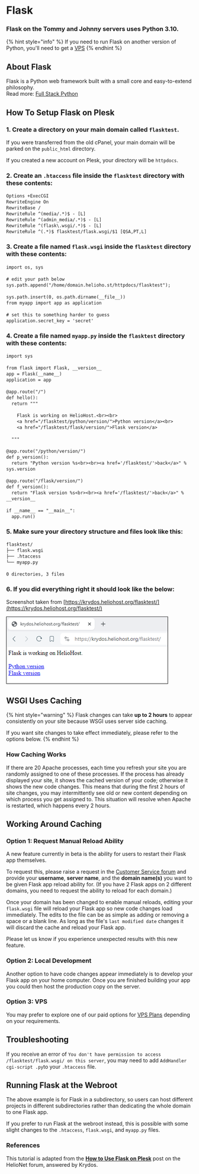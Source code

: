 # Flask

### Flask on the Tommy and Johnny servers uses Python 3.10. 

{% hint style="info" %} 
If you need to run Flask on another version of Python, you'll need to get a [VPS](https://heliohost.org/vps/)
{% endhint %}

## About Flask

Flask is a Python web framework built with a small core and easy-to-extend philosophy.  
Read more: [Full Stack Python](https://www.fullstackpython.com/flask.html)

## How To Setup Flask on Plesk

### 1. Create a directory on your main domain called `flasktest`.  

If you were transferred from the old cPanel, your main domain will be parked on the `public_html` directory.  

If you created a new account on Plesk, your directory will be `httpdocs`.

### 2. Create an `.htaccess` file inside the `flasktest` directory with these contents:

```text
Options +ExecCGI
RewriteEngine On
RewriteBase /
RewriteRule ^(media/.*)$ - [L]
RewriteRule ^(admin_media/.*)$ - [L]
RewriteRule ^(flask\.wsgi/.*)$ - [L]
RewriteRule ^(.*)$ flasktest/flask.wsgi/$1 [QSA,PT,L]
```

### 3. Create a file named `flask.wsgi` inside the `flasktest` directory with these contents:

```text
import os, sys

# edit your path below
sys.path.append("/home/domain.helioho.st/httpdocs/flasktest");

sys.path.insert(0, os.path.dirname(__file__))
from myapp import app as application

# set this to something harder to guess
application.secret_key = 'secret'
```

### 4. Create a file named `myapp.py` inside the `flasktest` directory with these contents:

```text
import sys

from flask import Flask, __version__
app = Flask(__name__)
application = app

@app.route("/")
def hello():
  return """

    Flask is working on HelioHost.<br><br>
    <a href="/flasktest/python/version/">Python version</a><br>
    <a href="/flasktest/flask/version/">Flask version</a>

  """

@app.route("/python/version/")
def p_version():
  return "Python version %s<br><br><a href='/flasktest/'>back</a>" % sys.version

@app.route("/flask/version/")
def f_version():
  return "Flask version %s<br><br><a href='/flasktest/'>back</a>" % __version__

if __name__ == "__main__":
  app.run()
```

### 5. Make sure your directory structure and files look like this:

```text
flasktest/
├── flask.wsgi
├── .htaccess
└── myapp.py

0 directories, 3 files
```

### 6. If you did everything right it should look like the below:

Screenshot taken from [https://krydos.heliohost.org/flasktest/](https://krydos.heliohost.org/flasktest/)

![](../.gitbook/assets/flask_test.png)

## WSGI Uses Caching

{% hint style="warning" %}
Flask changes can take **up to 2 hours** to appear consistently on your site because WSGI uses server side caching.

If you want site changes to take effect immediately, please refer to the options below.
{% endhint %}

### How Caching Works

If there are 20 Apache processes, each time you refresh your site you are randomly assigned to one of these processes. If the process has already displayed your site, it shows the cached version of your code; otherwise it shows the new code changes. This means that during the first 2 hours of site changes, you may intermittently see old or new content depending on which process you get assigned to. This situation will resolve when Apache is restarted, which happens every 2 hours.

## Working Around Caching

### Option 1: Request Manual Reload Ability

A new feature currently in beta is the ability for users to restart their Flask app themselves. 

To request this, please raise a request in the [Customer Service forum](https://helionet.org/index/forum/45-customer-service/) and provide your **username**, **server name**, and the **domain name(s)** you want to be given Flask app reload ability for. (If you have 2 Flask apps on 2 different domains, you need to request the ability to reload for each domain.)

Once your domain has been changed to enable manual reloads, editing your `flask.wsgi` file will reload your Flask app so new code changes load immediately. The edits to the file can be as simple as adding or removing a space or a blank line. As long as the file's `last modified date` changes it will discard the cache and reload your Flask app.

Please let us know if you experience unexpected results with this new feature.

### Option 2: Local Development

Another option to have code changes appear immediately is to develop your Flask app on your home computer. Once you are finished building your app you could then host the production copy on the server.

### Option 3: VPS 

You may prefer to explore one of our paid options for [VPS Plans](https://heliohost.org/vps/) depending on your requirements.

## Troubleshooting

If you receive an error of `You don't have permission to access /flasktest/flask.wsgi/ on this server`, you may need to add `AddHandler cgi-script .py`to your `.htaccess` file.

## Running Flask at the Webroot

The above example is for Flask in a subdirectory, so users can host different projects in different subdirectories rather than dedicating the whole domain to one Flask app.

If you prefer to run Flask at the webroot instead, this is possible with some slight changes to the `.htaccess`, `flask.wsgi`, and `myapp.py` files.

### References

This tutorial is adapted from the **[How to Use Flask on Plesk](https://helionet.org/index/topic/53856-how-to-use-flask-on-plesk/)** post on the HelioNet forum, answered by Krydos.